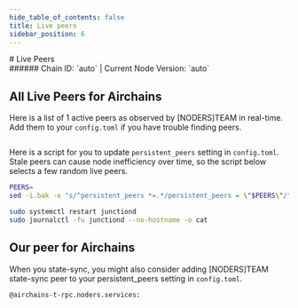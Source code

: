 ```yaml
---
hide_table_of_contents: false
title: Live peers
sidebar_position: 6
---
```


<div class="h1-with-icon icon-airchains">
# Live Peers
</div>
###### Chain ID: `auto` | Current Node Version: `auto`

## All Live Peers for Airchains
Here is a list of 1 active peers as observed by [NODERS]TEAM in real-time. Add them to your `config.toml` if you have trouble finding peers.

```bash

```

Here is a script for you to update `persistent_peers` setting in `config.toml`. Stale peers can cause node inefficiency over time, so the script below selects a few random live peers.

```bash
PEERS=
sed -i.bak -e "s/^persistent_peers *=.*/persistent_peers = \"$PEERS\"/" ~/.junction/config/config.toml

sudo systemctl restart junctiond
sudo journalctl -fu junctiond --no-hostname -o cat
```

## Our peer for Airchains
When you state-sync, you might also consider adding [NODERS]TEAM state-sync peer to your persistent_peers setting in `config.toml`.

```bash
@airchains-t-rpc.noders.services:
```